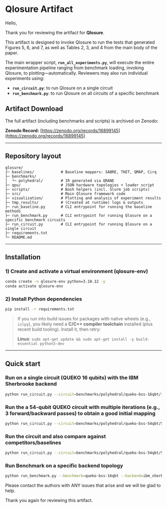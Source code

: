 # Qlosure Artifact

Hello,

Thank you for reviewing the artifact for **Qlosure**.

This artifact is designed to invoke Qlosure to run the tests that generated Figures 5, 6, and 7, as well as Tables 2, 3, and 4 from the main body of the paper.

The main wrapper script, **`run_all_experiments.py`**, will execute the entire experimentation pipeline ranging from benchmark loading, invoking Qlosure, to plotting—automatically. Reviewers may also run individual experiments using:

-   **`run_circuit.py`**: to run Qlosure on a single circuit
-   **`run_benchmark.py`**: to run Qlosure on all circuits of a specific benchmark

## Artifact Download

The full artifact (including benchmarks and scripts) is archived on Zenodo:

**Zenodo Record:** [https://zenodo.org/records/16899145](https://zenodo.org/records/16899145)

---

## Repository layout

```
qlosure/
├─ baselines/            # Baseline mappers: SABRE, TKET, QMAP, Cirq
├─ benchmarks/
│  └─ polyhedral/        # IR generated via QRANE
├─ qpu/                  # JSON hardware topologies + loader script
├─ scripts/              # Bash helpers (incl. Slurm job scripts)
├─ src/                  # Main Qlosure framework code
├─ visualization/        # Plotting and analysis of experiment results
├─ tmp_results/          # (Created at runtime) logs & outputs
├─ run_baseline.py       # CLI entrypoint for running the baseline methods
├─ run_benchmark.py      # CLI entrypoint for running Qlosure on a specific benchmark circuits
├─ run_circuit.py        # CLI entrypoint for running Qlosure on a single circuit
├─ requirements.txt
└─ README.md
```

---

## Installation

### 1) Create and activate a virtual environment (qlosure-env)

```bash
conda create -n qlosure-env python=3.10.12 -y
conda activate qlosure-env
```

### 2) Install Python dependencies

```bash
pip install -r requirements.txt
```

> If you run into build issues for packages with native wheels (e.g., `islpy`), you likely need a **C/C++ compiler toolchain** installed (plus recent build tooling). Install it, then retry:
>
> **Linux**: `sudo apt-get update && sudo apt-get install -y build-essential python3-dev`

---

## Quick start

### Run on a single circuit (QUEKO 16 qubits) with the IBM Sherbrooke backend

```bash
python run_circuit.py --circuit=benchmarks/polyhedral/queko-bss-16qbt/16QBT_100CYC_QSE_0.json --backend=ibm_sherbrooke
```

### Run the a 54-qubit QUEKO circuit with multiple iterations (e.g., 3 forward/backward passes) to obtain a good initial mapping

```bash
python run_circuit.py --circuit=benchmarks/polyhedral/queko-bss-54qbt/54QBT_100CYC_QSE_0.json --backend=ibm_sherbrooke --num_iterations=3
```

### Run the circuit and also compare against competitors/baselines

```bash
python run_circuit.py --circuit=benchmarks/polyhedral/queko-bss-54qbt/54QBT_100CYC_QSE_0.json --backend=ibm_sherbrooke --competitors
```

### Run Benchmark on a specific backend topology

```bash
python run_benchmark.py --benchmark=queko-bss-16qbt --backend=ibm_sherbrooke
```

Please contact the authors with ANY issues that arise and we will be glad to help.

Thank you again for reviewing this artifact.
